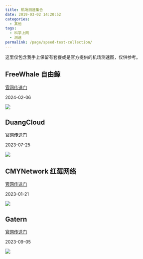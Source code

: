 ```yaml
---
title: 机场测速集合
date: 2019-03-02 14:20:52
categories:
  - 其他
tags:
  - 科学上网
  - 测速
permalink: /page/speed-test-collection/
---
```


这里仅包含我手上保留有套餐或是官方提供的机场测速图，仅供参考。

<!--more-->

## FreeWhale 自由鲸

[官网传送门](https://url.iszy.xyz/freewhale)

2024-02-06

![](https://img.iszy.xyz/1707175983422.png)

## DuangCloud

[官网传送门](https://url.iszy.xyz/duangcloud)

2023-07-25

![](https://img.iszy.xyz/1679033837606.png)

## CMYNetwork 红莓网络

[官网传送门](https://url.iszy.xyz/cmynetwork)

2023-01-21

![](https://img.iszy.xyz/1674292799882.png)

## Gatern

[官网传送门](https://url.iszy.xyz/gatern)

2023-09-05

![](https://img.iszy.xyz/1693900684963.png)
